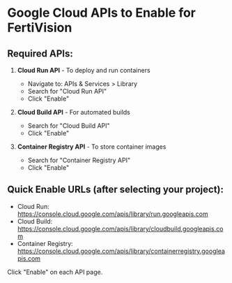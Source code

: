 # Google Cloud APIs to Enable for FertiVision

## Required APIs:

1. **Cloud Run API** - To deploy and run containers
   - Navigate to: APIs & Services > Library
   - Search for "Cloud Run API" 
   - Click "Enable"

2. **Cloud Build API** - For automated builds
   - Search for "Cloud Build API"
   - Click "Enable"

3. **Container Registry API** - To store container images  
   - Search for "Container Registry API"
   - Click "Enable"

## Quick Enable URLs (after selecting your project):

- Cloud Run: https://console.cloud.google.com/apis/library/run.googleapis.com
- Cloud Build: https://console.cloud.google.com/apis/library/cloudbuild.googleapis.com  
- Container Registry: https://console.cloud.google.com/apis/library/containerregistry.googleapis.com

Click "Enable" on each API page.

